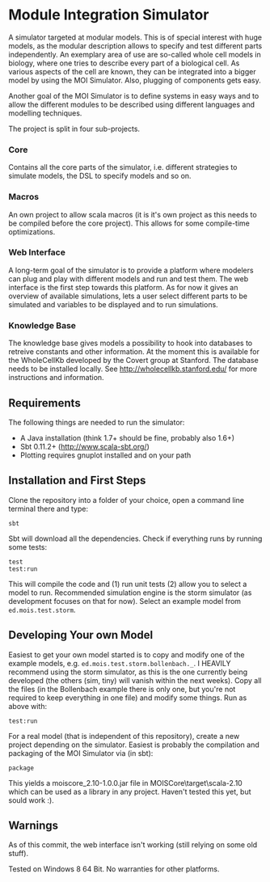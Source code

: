 Module Integration Simulator
============================

A simulator targeted at modular models. This is of special interest with huge models, as the modular description allows to specify and test different parts independently. An exemplary area of use are so-called whole cell models in biology, where one tries to describe every part of a biological cell. As various aspects of the cell are known, they can be integrated into a bigger model by using the MOI Simulator. Also, plugging of components gets easy.

Another goal of the MOI Simulator is to define systems in easy ways and to allow the different modules to be described using different languages and modelling techniques. 

The project is split in four sub-projects.

### Core
Contains all the core parts of the simulator, i.e. different strategies to simulate models, the DSL to specify models and so on.

### Macros
An own project to allow scala macros (it is it's own project as this needs to be compiled before the core project). This allows for some compile-time optimizations.

### Web Interface
A long-term goal of the simulator is to provide a platform where modelers can plug and play with different models and run and test them. The web interface is the first step towards this platform. As for now it gives an overview of available simulations, lets a user select different parts to be simulated and variables to be displayed and to run simulations.

### Knowledge Base
The knowledge base gives models a possibility to hook into databases to retreive constants and other information. At the moment this is available for the WholeCellKb developed by the Covert group at Stanford. The database needs to be installed locally. See http://wholecellkb.stanford.edu/ for more instructions and information. 

## Requirements
The following things are needed to run the simulator:
* A Java installation (think 1.7+ should be fine, probably also 1.6+)
* Sbt 0.11.2+ (http://www.scala-sbt.org/)
* Plotting requires gnuplot installed and on your path

## Installation and First Steps
Clone the repository into a folder of your choice, open a command line terminal there and type:
```
sbt
```
Sbt will download all the dependencies. Check if everything runs by running some tests:
```
test
test:run
```
This will compile the code and (1) run unit tests (2) allow you to select a model to run. Recommended simulation engine is the storm simulator (as development focuses on that for now). Select an example model from `ed.mois.test.storm`.

## Developing Your own Model
Easiest to get your own model started is to copy and modify one of the example models, e.g. `ed.mois.test.storm.bollenbach._`. I HEAVILY recommend using the storm simulator, as this is the one currently being developed (the others (sim, tiny) will vanish within the next weeks). Copy all the files (in the Bollenbach example there is only one, but you're not required to keep everything in one file) and modify some things. Run as above with:
```
test:run
```

For a real model (that is independent of this repository), create a new project depending on the simulator. Easiest is probably the compilation and packaging of the MOI Simulator via (in sbt):
```
package
```
This yields a moiscore_2.10-1.0.0.jar file in MOISCore\target\scala-2.10 which can be used as a library in any project. Haven't tested this yet, but sould work :).


## Warnings
As of this commit, the web interface isn't working (still relying on some old stuff).

Tested on Windows 8 64 Bit. No warranties for other platforms. 